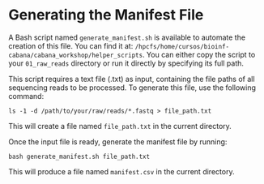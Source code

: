 # Generating the Manifest File

A Bash script named `generate_manifest.sh` is available to automate the creation of this file. You can find it at: `/hpcfs/home/cursos/bioinf-cabana/cabana_workshop/helper_scripts`. 
You can either copy the script to your `01_raw_reads` directory or run it directly by specifying its full path.

This script requires a text file (.txt) as input, containing the file paths of all sequencing reads to be processed. To generate this file, use the following command:

`ls -1 -d /path/to/your/raw/reads/*.fastq > file_path.txt`

This will create a file named `file_path.txt` in the current directory.

Once the input file is ready, generate the manifest file by running:

`bash generate_manifest.sh file_path.txt`

This will produce a file named `manifest.csv` in the current directory.
